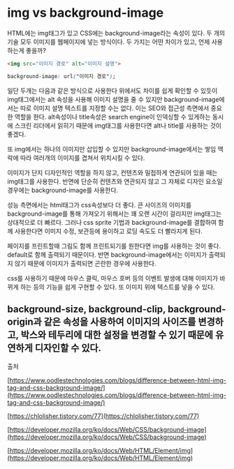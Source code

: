 # img vs background-image

HTML에는 img태그가 있고 CSS에는 background-image라는 속성이 있다. 두 개의 기술 모두 이미지를 웹페이지에 넣는 방식이다. 두 가지는 어떤 차이가 있고, 언제 사용하는게 좋을까?

```html
<img src="이미지 경로" alt="이미지 설명">
```

```css
background-image: url("이미지 경로");
```

일단 두개는 다음과 같은 방식으로 사용한다 위에서도 차이를 쉽게 확인할 수 있듯이 img태그에서는 alt 속성을 사용해 이미지 설명을 줄 수 있지만 background-image에서는 따로 이미지 설명 텍스트를 지정할 수는 없다. 이는 SEO와 접근성 측면에서 중요한 역할을 한다. alt속성이나 title속성은 search engine이 인덱싱할 수 있게하는 동시에 스크린 리더에서 읽히기 때문에 img태그를 사용한다면 alt나 title를 사용하는 것이 좋겠다. 

또 img에서는 하나의 이미지만 삽입할 수 있지만 background-image에서는 쌓임 맥락에 따라 여러개의 이미지를 겹쳐서 위치시킬 수 있다. 

이미지가 단지 디자인적인 역할을 하지 않고, 컨텐츠와 밀접하게 연관되어 있을 때는 img태그를 사용한다. 반면에 단순히 컨텐츠와 연관되지 않고 그 자체로 디자인 요소일 경우에는 background-image를 사용한다. 

성능 측면에서는 html태그가 css속성보다 더 좋다. 큰 사이즈의 이미지를 background-image를 통해 가져오기 위해서는 꽤 오랜 시간이 걸리지만 img태그는 상대적으로 더 빠르다. 그러나 css sprite 기법과 background-image를 결합하여 함께 사용한다면 이미지 수정, 보관등에 용이하고 로딩 속도도 더 빨라지게 된다.

페이지를 프린트할때 그림도 함께 프린트되기를 원한다면 img를 사용하는 것이 좋다. default로 함께 출력되기 때문이다. 반면 background-image에서는 이미지가 출력되지 않기 때문에 이미지가 출력되면 곤란한 경우에 사용한다. 

css를 사용하기 때문에 마우스 클릭, 마우스 호버 등의 이벤트 발생에 대해 이미지가 바뀌게 하는 등의 기능을 쉽게 구현할 수 있다. 또 이미지 위에 텍스트를 넣을 수 있다. 

background-size, background-clip, background-origin과 같은 속성을 사용하여 이미지의 사이즈를 변경하고, 박스와 테두리에 대한 설정을 변경할 수 있기 때문에 유연하게 디자인할 수 있다.
---
출처

[https://www.oodlestechnologies.com/blogs/difference-between-html-img-tag-and-css-background-image/](https://www.oodlestechnologies.com/blogs/difference-between-html-img-tag-and-css-background-image/)

[https://chlolisher.tistory.com/77](https://chlolisher.tistory.com/77)

[https://developer.mozilla.org/ko/docs/Web/CSS/background-image](https://developer.mozilla.org/ko/docs/Web/CSS/background-image)

[https://developer.mozilla.org/ko/docs/Web/HTML/Element/img](https://developer.mozilla.org/ko/docs/Web/HTML/Element/img)
